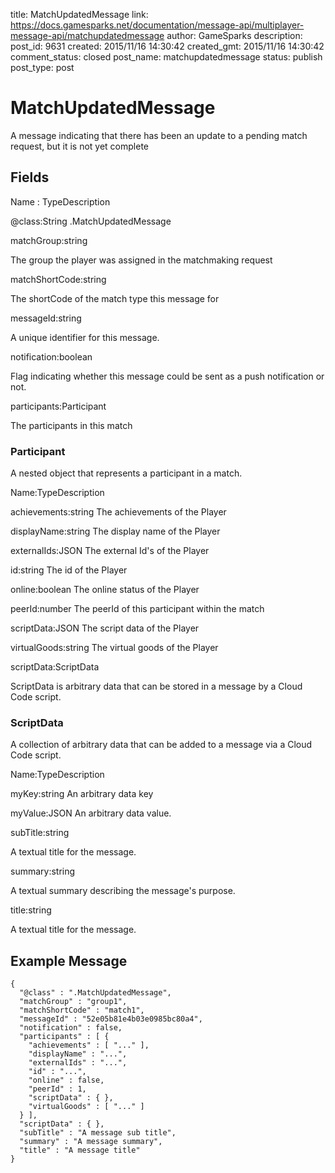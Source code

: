title: MatchUpdatedMessage
link: https://docs.gamesparks.net/documentation/message-api/multiplayer-message-api/matchupdatedmessage
author: GameSparks
description: 
post_id: 9631
created: 2015/11/16 14:30:42
created_gmt: 2015/11/16 14:30:42
comment_status: closed
post_name: matchupdatedmessage
status: publish
post_type: post

<!--A message indicating that there has been an update to a pending match request, but it is not yet complete -->

# MatchUpdatedMessage

A message indicating that there has been an update to a pending match request, but it is not yet complete

## Fields

Name : TypeDescription

@class:String
.MatchUpdatedMessage

matchGroup:string

The group the player was assigned in the matchmaking request

matchShortCode:string

The shortCode of the match type this message for

messageId:string

A unique identifier for this message.

notification:boolean

Flag indicating whether this message could be sent as a push notification or not.

participants:Participant

The participants in this match

### Participant

A nested object that represents a participant in a match.

Name:TypeDescription

achievements:string
The achievements of the Player

displayName:string
The display name of the Player

externalIds:JSON
The external Id's of the Player

id:string
The id of the Player

online:boolean
The online status of the Player

peerId:number
The peerId of this participant within the match

scriptData:JSON
The script data of the Player

virtualGoods:string
The virtual goods of the Player

scriptData:ScriptData

ScriptData is arbitrary data that can be stored in a message by a Cloud Code script.

### ScriptData

A collection of arbitrary data that can be added to a message via a Cloud Code script.

Name:TypeDescription

myKey:string
An arbitrary data key

myValue:JSON
An arbitrary data value.

subTitle:string

A textual title for the message.

summary:string

A textual summary describing the message's purpose.

title:string

A textual title for the message.

  


## Example Message
    
    
    {
      "@class" : ".MatchUpdatedMessage",
      "matchGroup" : "group1",
      "matchShortCode" : "match1",
      "messageId" : "52e05b81e4b03e0985bc80a4",
      "notification" : false,
      "participants" : [ {
        "achievements" : [ "..." ],
        "displayName" : "...",
        "externalIds" : "...",
        "id" : "...",
        "online" : false,
        "peerId" : 1,
        "scriptData" : { },
        "virtualGoods" : [ "..." ]
      } ],
      "scriptData" : { },
      "subTitle" : "A message sub title",
      "summary" : "A message summary",
      "title" : "A message title"
    }